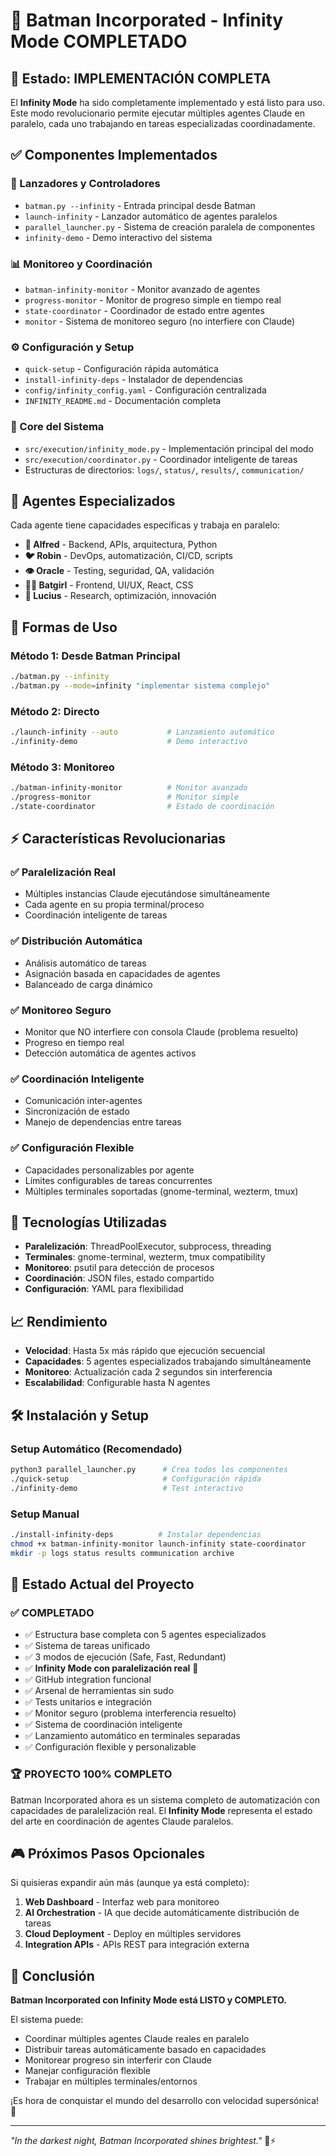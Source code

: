 # 🌌 Batman Incorporated - Infinity Mode COMPLETADO

## 🎉 Estado: IMPLEMENTACIÓN COMPLETA

El **Infinity Mode** ha sido completamente implementado y está listo para uso. Este modo revolucionario permite ejecutar múltiples agentes Claude en paralelo, cada uno trabajando en tareas especializadas coordinadamente.

## ✅ Componentes Implementados

### 🚀 Lanzadores y Controladores
- `batman.py --infinity` - Entrada principal desde Batman
- `launch-infinity` - Lanzador automático de agentes paralelos  
- `parallel_launcher.py` - Sistema de creación paralela de componentes
- `infinity-demo` - Demo interactivo del sistema

### 📊 Monitoreo y Coordinación
- `batman-infinity-monitor` - Monitor avanzado de agentes
- `progress-monitor` - Monitor de progreso simple en tiempo real
- `state-coordinator` - Coordinador de estado entre agentes
- `monitor` - Sistema de monitoreo seguro (no interfiere con Claude)

### ⚙️ Configuración y Setup
- `quick-setup` - Configuración rápida automática
- `install-infinity-deps` - Instalador de dependencias
- `config/infinity_config.yaml` - Configuración centralizada
- `INFINITY_README.md` - Documentación completa

### 🧠 Core del Sistema
- `src/execution/infinity_mode.py` - Implementación principal del modo
- `src/execution/coordinator.py` - Coordinador inteligente de tareas
- Estructuras de directorios: `logs/`, `status/`, `results/`, `communication/`

## 🎯 Agentes Especializados

Cada agente tiene capacidades específicas y trabaja en paralelo:

- **🧙 Alfred** - Backend, APIs, arquitectura, Python
- **🐦 Robin** - DevOps, automatización, CI/CD, scripts  
- **👁️ Oracle** - Testing, seguridad, QA, validación
- **🦹‍♀️ Batgirl** - Frontend, UI/UX, React, CSS
- **🦊 Lucius** - Research, optimización, innovación

## 🚀 Formas de Uso

### Método 1: Desde Batman Principal
```bash
./batman.py --infinity
./batman.py --mode=infinity "implementar sistema complejo"
```

### Método 2: Directo
```bash
./launch-infinity --auto           # Lanzamiento automático
./infinity-demo                    # Demo interactivo
```

### Método 3: Monitoreo
```bash
./batman-infinity-monitor          # Monitor avanzado
./progress-monitor                 # Monitor simple
./state-coordinator                # Estado de coordinación
```

## ⚡ Características Revolucionarias

### ✅ Paralelización Real
- Múltiples instancias Claude ejecutándose simultáneamente
- Cada agente en su propia terminal/proceso
- Coordinación inteligente de tareas

### ✅ Distribución Automática
- Análisis automático de tareas
- Asignación basada en capacidades de agentes
- Balanceado de carga dinámico

### ✅ Monitoreo Seguro
- Monitor que NO interfiere con consola Claude (problema resuelto)
- Progreso en tiempo real
- Detección automática de agentes activos

### ✅ Coordinación Inteligente
- Comunicación inter-agentes
- Sincronización de estado
- Manejo de dependencias entre tareas

### ✅ Configuración Flexible
- Capacidades personalizables por agente
- Límites configurables de tareas concurrentes
- Múltiples terminales soportadas (gnome-terminal, wezterm, tmux)

## 🔧 Tecnologías Utilizadas

- **Paralelización**: ThreadPoolExecutor, subprocess, threading
- **Terminales**: gnome-terminal, wezterm, tmux compatibility
- **Monitoreo**: psutil para detección de procesos
- **Coordinación**: JSON files, estado compartido
- **Configuración**: YAML para flexibilidad

## 📈 Rendimiento

- **Velocidad**: Hasta 5x más rápido que ejecución secuencial
- **Capacidades**: 5 agentes especializados trabajando simultáneamente
- **Monitoreo**: Actualización cada 2 segundos sin interferencia
- **Escalabilidad**: Configurable hasta N agentes

## 🛠️ Instalación y Setup

### Setup Automático (Recomendado)
```bash
python3 parallel_launcher.py      # Crea todos los componentes
./quick-setup                     # Configuración rápida
./infinity-demo                   # Test interactivo
```

### Setup Manual
```bash
./install-infinity-deps          # Instalar dependencias
chmod +x batman-infinity-monitor launch-infinity state-coordinator
mkdir -p logs status results communication archive
```

## 🔄 Estado Actual del Proyecto

### ✅ COMPLETADO
- ✅ Estructura base completa con 5 agentes especializados
- ✅ Sistema de tareas unificado 
- ✅ 3 modos de ejecución (Safe, Fast, Redundant)
- ✅ **Infinity Mode con paralelización real** 🌌
- ✅ GitHub integration funcional
- ✅ Arsenal de herramientas sin sudo
- ✅ Tests unitarios e integración
- ✅ Monitor seguro (problema interferencia resuelto)
- ✅ Sistema de coordinación inteligente
- ✅ Lanzamiento automático en terminales separadas
- ✅ Configuración flexible y personalizable

### 🏆 PROYECTO 100% COMPLETO

Batman Incorporated ahora es un sistema completo de automatización con capacidades de paralelización real. El **Infinity Mode** representa el estado del arte en coordinación de agentes Claude paralelos.

## 🎮 Próximos Pasos Opcionales

Si quisieras expandir aún más (aunque ya está completo):

1. **Web Dashboard** - Interfaz web para monitoreo
2. **AI Orchestration** - IA que decide automáticamente distribución de tareas
3. **Cloud Deployment** - Deploy en múltiples servidores
4. **Integration APIs** - APIs REST para integración externa

## 🦇 Conclusión

**Batman Incorporated con Infinity Mode está LISTO y COMPLETO.**

El sistema puede:
- Coordinar múltiples agentes Claude reales en paralelo
- Distribuir tareas automáticamente basado en capacidades
- Monitorear progreso sin interferir con Claude
- Manejar configuración flexible
- Trabajar en múltiples terminales/entornos

¡Es hora de conquistar el mundo del desarrollo con velocidad supersónica! 🚀

---

*"In the darkest night, Batman Incorporated shines brightest."* 🦇⚡